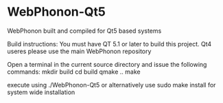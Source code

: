 WebPhonon-Qt5
=============

WebPhonon built and compiled for Qt5 based systems

Build instructions:
You must have QT 5.1 or later to build this project. Qt4 useres please use the main WebPhonon repository

Open a terminal in the current source directory and issue the following commands:
mkdir build
cd build
qmake ..
make

execute using
./WebPhonon-Qt5
or alternatively use sudo make install for system wide installation

